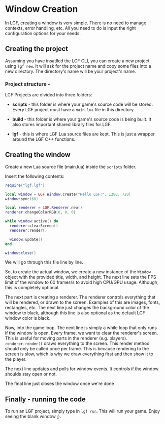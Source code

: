 # Window Creation

In LGF, creating a window is very simple. There is no need to manage contexts, error handling, etc. All you need to do is input the right configuration options for your needs.

## **Creating the project**

Assuming you have insatlled the LGF CLI, you can create a new project using `lgf new`. It will ask for the project name and copy some files into a new directory. The directory's name will be your project's name.

### **Project structure** -

LGF Projects are divided into three folders:

- **scripts** - this folder is where your game's source code will be stored. Every LGF project must have a `main.lua` file in this directory.

- **build** - this folder is where your game's source code is being built. It also stores important shared library files for LGF.

- **lgf** - this is where LGF Lua source files are kept. This is just a wrapper around the LGF C++ functions.

## **Creating the window**

Create a new Lua source file (main.lua) inside the `scripts` folder.

Insert the following contents:

```lua
require("lgf.lgf")

local window = LGF.Window.create("Hello LGF!", 1280, 720)
window:sync(60)

local renderer = LGF.Renderer.new()
renderer:changeColorRGB(0, 0, 0)

while window:active() do
  renderer:clearScreen()
  renderer:render()

  window:update()
end

window:close()
```

We will go through this file line by line.

So, to create the actual window, we create a new instance of the `Window` object with the provided title, width, and height. The next line sets the FPS limit of the window to 60 frames/s to avoid high CPU/GPU usage. Although, this is completely optional.

The next part is creating a renderer. The renderer controls everything that will be rendered, or drawn to the screen. Examples of this are images, fonts, rectangles, etc. The next line just changes the background color of the window to black, although this line is also optional as the default LGF window color is black.

Now, into the game loop. The next line is simply a while loop that only runs if the window is open. Every frame, we want to clear the renderer's screen. This is useful for moving parts in the renderer (e.g. players). `renderer:render()` draws everything to the screen. This render method should only be called once per frame. This is because rendering to the screen is slow, which is why we draw everything first and then show it to the player.

The next line updates and polls for window events. It controls if the window shoulds stay open or not.

The final line just closes the window once we're done

## **Finally - running the code**

To run an LGF project, simply type in `lgf run`. This will run your game. Enjoy seeing the blank window ;).
